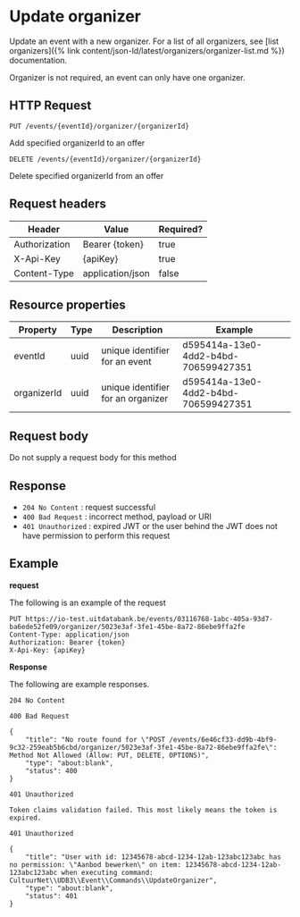 ---
---

# Update organizer

Update an event with a new organizer. For a list of all organizers, see [list organizers]({% link content/json-ld/latest/organizers/organizer-list.md %}) documentation.

Organizer is not required, an event can only have one organizer.

## HTTP Request

```
PUT /events/{eventId}/organizer/{organizerId}
```

Add specified organizerId to an offer

```
DELETE /events/{eventId}/organizer/{organizerId}
```

Delete specified organizerId from an offer

## Request headers

| Header        | Value            | Required? |
| ------------- | ---------------- | --------- |
| Authorization | Bearer {token}   | true      |
| X-Api-Key     | {apiKey}         | true      |
| Content-Type  | application/json | false     |

## Resource properties

| Property	| Type | Description | Example |
|--|--|--|--|
| eventId	| uuid | unique identifier for an event | d595414a-13e0-4dd2-b4bd-706599427351 |
| organizerId	| uuid | unique identifier for an organizer | d595414a-13e0-4dd2-b4bd-706599427351 |

## Request body

Do not supply a request body for this method

## Response

* `204 No Content` : request successful
* `400 Bad Request` : incorrect method, payload or URI
* `401 Unauthorized` : expired JWT or the user behind the JWT does not have permission to perform this request

## Example

**request**

The following is an example of the request

```
PUT https://io-test.uitdatabank.be/events/03116768-1abc-405a-93d7-ba6ede52fe09/organizer/5023e3af-3fe1-45be-8a72-86ebe9ffa2fe
Content-Type: application/json
Authorization: Bearer {token}
X-Api-Key: {apiKey}
```

**Response**

The following are example responses.

```
204 No Content
```

```
400 Bad Request

{
    "title": "No route found for \"POST /events/6e46cf33-dd9b-4bf9-9c32-259eab5b6cbd/organizer/5023e3af-3fe1-45be-8a72-86ebe9ffa2fe\": Method Not Allowed (Allow: PUT, DELETE, OPTIONS)",
    "type": "about:blank",
    "status": 400
}
```

```
401 Unauthorized

Token claims validation failed. This most likely means the token is expired.
```

```
401 Unauthorized

{
    "title": "User with id: 12345678-abcd-1234-12ab-123abc123abc has no permission: \"Aanbod bewerken\" on item: 12345678-abcd-1234-12ab-123abc123abc when executing command: CultuurNet\\UDB3\\Event\\Commands\\UpdateOrganizer",
    "type": "about:blank",
    "status": 401
}
```
